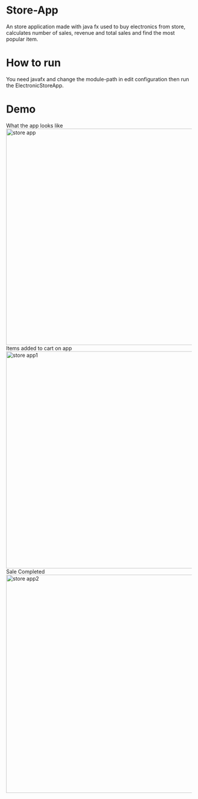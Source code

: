 # Store-App
An store application made with java fx used to buy electronics from store, calculates number of sales, revenue and total sales and find the most popular item.
# How to run
You need javafx and change the module-path in edit configuration then run the ElectronicStoreApp.
# Demo
What the app looks like
<img width="588" alt="store app" src="https://user-images.githubusercontent.com/89269563/171079731-57e9064b-0267-46a7-9ce6-6af340c70a74.png">
Items added to cart on app
<img width="590" alt="store app1" src="https://user-images.githubusercontent.com/89269563/171079962-51648296-d0b8-476c-960c-90f9c736994e.png">
Sale Completed
<img width="593" alt="store app2" src="https://user-images.githubusercontent.com/89269563/171079971-9945e06f-3f45-4a87-9fa2-052d7a69aa67.png">
